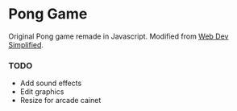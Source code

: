 # Pong Game
Original Pong game remade in Javascript.
Modified from [Web Dev Simplified](https://www.youtube.com/watch?v=PeY6lXPrPaA&list=LL).


### TODO
- Add sound effects
- Edit graphics
- Resize for arcade cainet
